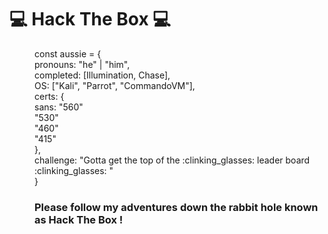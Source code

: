 # :computer: Hack The Box :computer:

<dl>
 <dd>const aussie = {
   <dd>pronouns: "he" | "him",
   <dd>completed: [Illumination, Chase],
   <dd>OS: ["Kali", "Parrot", "CommandoVM"],
   <dd>certs: {
   <dd>                    sans: "560"
   <dd>                          "530"
   <dd>                          "460"
   <dd>                          "415"
   <dd>                   },
  <dd>challenge: "Gotta get the top of the :clinking_glasses: leader board :clinking_glasses: "
 <dd>}

### Please follow my adventures down the rabbit hole known as Hack The Box ! 
